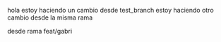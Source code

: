 hola estoy haciendo un cambio desde test_branch
estoy haciendo otro cambio desde la misma rama

desde rama feat/gabri